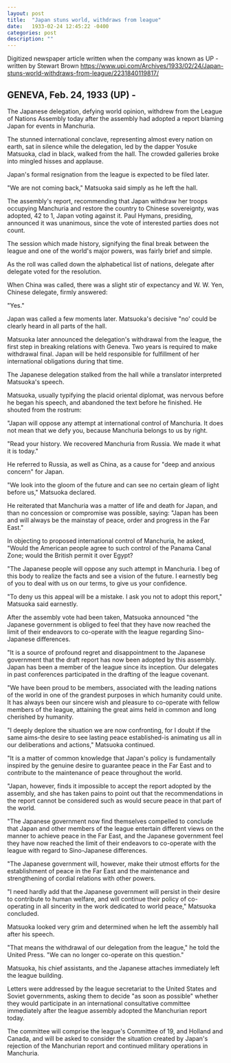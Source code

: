 ```yaml
---
layout: post
title:  "Japan stuns world, withdraws from league"
date:   1933-02-24 12:45:22 -0400
categories: post
description: ""
---
```


Digitized newspaper article written when the company was known as UP - written by Stewart Brown
https://www.upi.com/Archives/1933/02/24/Japan-stuns-world-withdraws-from-league/2231840119817/

## GENEVA, Feb. 24, 1933 (UP) - 
The Japanese delegation, defying world opinion, withdrew from the League of Nations Assembly today after the assembly had adopted a report blaming Japan for events in Manchuria.

The stunned international conclave, representing almost every nation on earth, sat in silence while the delegation, led by the dapper Yosuke Matsuoka, clad in black, walked from the hall. The crowded galleries broke into mingled hisses and applause.

Japan's formal resignation from the league is expected to be filed later.

"We are not coming back," Matsuoka said simply as he left the hall.

The assembly's report, recommending that Japan withdraw her troops occupying Manchuria and restore the country to Chinese sovereignty, was adopted, 42 to 1, Japan voting against it. Paul Hymans, presiding, announced it was unanimous, since the vote of interested parties does not count.

The session which made history, signifying the final break between the league and one of the world's major powers, was fairly brief and simple.

As the roll was called down the alphabetical list of nations, delegate after delegate voted for the resolution.

When China was called, there was a slight stir of expectancy and W. W. Yen, Chinese delegate, firmly answered:

"Yes."

Japan was called a few moments later. Matsuoka's decisive "no' could be clearly heard in all parts of the hall.

Matsuoka later announced the delegation's withdrawal from the league, the first step in breaking relations with Geneva. Two years is required to make withdrawal final. Japan will be held responsible for fulfillment of her international obligations during that time.

The Japanese delegation stalked from the hall while a translator interpreted Matsuoka's speech.

Matsuoka, usually typifying the placid oriental diplomat, was nervous before he began his speech, and abandoned the text before he finished. He shouted from the rostrum:

"Japan will oppose any attempt at international control of Manchuria. It does not mean that we defy you, because Manchuria belongs to us by right.

"Read your history. We recovered Manchuria from Russia. We made it what it is today."

He referred to Russia, as well as China, as a cause for "deep and anxious concern" for Japan.

"We look into the gloom of the future and can see no certain gleam of light before us," Matsuoka declared.

He reiterated that Manchuria was a matter of life and death for Japan, and than no concession or compromise was possible, saying: "Japan has been and will always be the mainstay of peace, order and progress in the Far East."

In objecting to proposed international control of Manchuria, he asked, "Would the American people agree to such control of the Panama Canal Zone; would the British permit it over Egypt?

"The Japanese people will oppose any such attempt in Manchuria. I beg of this body to realize the facts and see a vision of the future. I earnestly beg of you to deal with us on our terms, to give us your confidence.

"To deny us this appeal will be a mistake. I ask you not to adopt this report," Matsuoka said earnestly.

After the assembly vote had been taken, Matsuoka announced "the Japanese government is obliged to feel that they have now reached the limit of their endeavors to co-operate with the league regarding Sino-Japanese differences.

"It is a source of profound regret and disappointment to the Japanese government that the draft report has now been adopted by this assembly. Japan has been a member of the league since its inception. Our delegates in past conferences participated in the drafting of the league covenant.

"We have been proud to be members, associated with the leading nations of the world in one of the grandest purposes in which humanity could unite. It has always been our sincere wish and pleasure to co-operate with fellow members of the league, attaining the great aims held in common and long cherished by humanity.

"I deeply deplore the situation we are now confronting, for I doubt if the same aims-the desire to see lasting peace established-is animating us all in our deliberations and actions," Matsuoka continued.

"It is a matter of common knowledge that Japan's policy is fundamentally inspired by the genuine desire to guarantee peace in the Far East and to contribute to the maintenance of peace throughout the world.

"Japan, however, finds it impossible to accept the report adopted by the assembly, and she has taken pains to point out that the recommendations in the report cannot be considered such as would secure peace in that part of the world.

"The Japanese government now find themselves compelled to conclude that Japan and other members of the league entertain different views on the manner to achieve peace in the Far East, and the Japanese government feel they have now reached the limit of their endeavors to co-operate with the league with regard to Sino-Japanese differences.

"The Japanese government will, however, make their utmost efforts for the establishment of peace in the Far East and the maintenance and strengthening of cordial relations with other powers.

"I need hardly add that the Japanese government will persist in their desire to contribute to human welfare, and will continue their policy of co-operating in all sincerity in the work dedicated to world peace," Matsuoka concluded.

Matsuoka looked very grim and determined when he left the assembly hall after his speech.

"That means the withdrawal of our delegation from the league," he told the United Press. "We can no longer co-operate on this question."

Matsuoka, his chief assistants, and the Japanese attaches immediately left the league building.

Letters were addressed by the league secretariat to the United States and Soviet governments, asking them to decide "as soon as possible" whether they would participate in an international consultative committee immediately after the league assembly adopted the Manchurian report today.

The committee will comprise the league's Committee of 19, and Holland and Canada, and will be asked to consider the situation created by Japan's rejection of the Manchurian report and continued military operations in Manchuria.